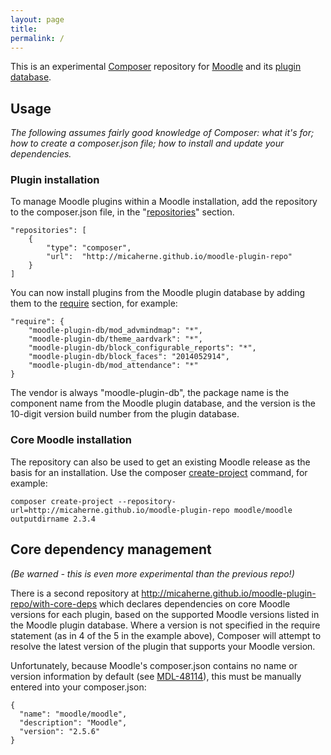 ```yaml
---
layout: page
title:
permalink: /
---
```


This is an experimental [Composer](https://getcomposer.org) repository for [Moodle](https://moodle.org) and
its [plugin database](https://moodle.org/plugins/).

## Usage
_The following assumes fairly good knowledge of Composer: what it's for; how to create a composer.json file; how to install and update your dependencies._

### Plugin installation
To manage Moodle plugins within a Moodle installation, add the repository to the composer.json file, in the "[repositories](https://getcomposer.org/doc/04-schema.md#repositories)" section.

    "repositories": [
        {
            "type": "composer",
            "url":  "http://micaherne.github.io/moodle-plugin-repo"
        }
    ]

You can now install plugins from the Moodle plugin database by adding them to the [require](https://getcomposer.org/doc/04-schema.md#require) section, for example:

    "require": {
        "moodle-plugin-db/mod_advmindmap": "*",
        "moodle-plugin-db/theme_aardvark": "*",
        "moodle-plugin-db/block_configurable_reports": "*",
        "moodle-plugin-db/block_faces": "2014052914",
        "moodle-plugin-db/mod_attendance": "*"
    }

The vendor is always "moodle-plugin-db", the package name is the component name from the Moodle plugin database, and the version is the 10-digit version build number from the plugin database.

### Core Moodle installation
The repository can also be used to get an existing Moodle release as the basis for an installation. Use the composer [create-project](https://getcomposer.org/doc/03-cli.md#create-project) command, for example:

    composer create-project --repository-url=http://micaherne.github.io/moodle-plugin-repo moodle/moodle outputdirname 2.3.4

## Core dependency management
*(Be warned - this is even more experimental than the previous repo!)*

There is a second repository at http://micaherne.github.io/moodle-plugin-repo/with-core-deps which declares dependencies on core Moodle versions for each plugin, based on the supported Moodle versions listed in the Moodle plugin database. Where a version is not specified in the require statement (as in 4 of the 5 in the example above), Composer will attempt to resolve the latest version of the plugin that supports your Moodle version.

Unfortunately, because Moodle's composer.json contains no name or version information by default (see [MDL-48114](https://tracker.moodle.org/browse/MDL-48114)), this must be manually entered into your composer.json:

    {
      "name": "moodle/moodle",
      "description": "Moodle",
      "version": "2.5.6"
    }
